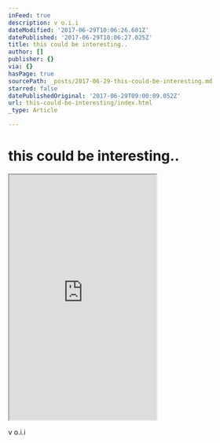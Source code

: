 ```yaml
---
inFeed: true
description: v o.i.i
dateModified: '2017-06-29T10:06:26.601Z'
datePublished: '2017-06-29T10:06:27.025Z'
title: this could be interesting..
author: []
publisher: {}
via: {}
hasPage: true
sourcePath: _posts/2017-06-29-this-could-be-interesting.md
starred: false
datePublishedOriginal: '2017-06-29T09:00:09.052Z'
url: this-could-be-interesting/index.html
_type: Article

---
```

# this could be interesting..

<iframe src="https://the-grid.github.io/ed-userhtml/?g=eJytVVFzmzAMfs-v8Njtst0tkJCm22iS3Z72M3oCBHgYzNlKaLbbf58NJCUta7oRHhIjy9L3fZLMWtNB4HbiRrIk4CUq9mvCzFNJzYnLMmAKBRDf411jj7muBBwCRhCKzlbzmLKA3X6ZVw93k9-TiZuCEKgOF2J15_xlc85aEiGBAoEJncXxRwfiBaTYRJEVRJwMgYX1PNEJhYxya3kaK0OeZtQzkILyCMNdaYagGxghRHkCEc72XPOQiyZJxuMYyx4G_19ALJ6h-DQaRWHWopXibzFO6Ob27VF0CLUUO2p8SFYBW83f2bWV-fTSBE2kKoJ2aeqE72dm8yOzvx-sz6zQs0t-_foHmdybzhyq4txd3g259mj2xe431QtR_-L5QlDCB2o2bAFSJXdlPIukkCpgb2PzRCtLvLPUGW9VTMzUzTT_iSbOTVvYCuKYl6kx3FYPbOkfR0qh6ZEIu0l4GmigZQaa5hnstdfN_zrmexYJ0HrjnK4CZzs52zjKYew21hpYpjDZTDOiKvC8uq5dqjkRKnOdFB5lmCoeT81VoVKkzfQ-FFDmU3t6zYuUaRVtnN7hMOQQNke1jDiIwlu4VZk6x_xNoZrkfVRtUTpM51udZs72QjqS-UH6n92UJ-fJfOcRfAUKS5pu157J0CnQX4JRsX0f0GxIMt3hQNKHlnUmK--7_Eb8q3XKYnVvTfcFlrsxKvrjVLSt7Wx_7DQxYMmuzA9McMGMWGThue5FRV4pyEAP8UigVLAYQ395DfodEKYrhFy_uVoTDHGGGKMxhG-uQtiiYAoK85l_Bd__p2vvCAKRm2_BrhhDe3UN2ubSYqHU2gCp0UzmtYgfh52XmiA1sp5K7Y6q9e3Vaj3VbM-xZjJhVoRaKhG_os2bvz9ZPzkK" height="500" style=""></iframe>

v o.i.i
